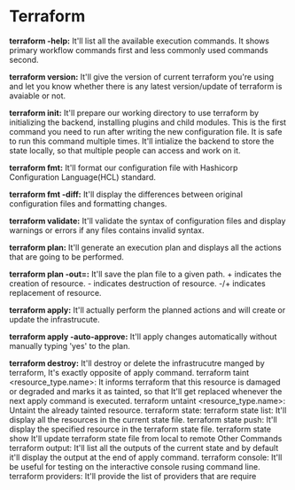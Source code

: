 # Terraform

**terraform -help:** It'll list all the available execution commands. It shows primary workflow commands first and less commonly used commands second.

**terraform version:** It'll give the version of current terraform you're using and let you know whether there is any latest version/update of terraform is avaiable or not.

**terraform init:** It'll prepare our working directory to use terraform by initializing the backend, installing plugins and child modules. This is the first command you need to run after writing the new configuration file. It is safe to run this command multiple times. It'll intialize the backend to store the state locally, so
that multiple people can access and work on it.

**terraform fmt:** It'll format our configuration file with Hashicorp Configuration Language(HCL) standard.

**terraform fmt -diff:** It'll display the differences between original configuration files and formatting changes.

**terraform validate:** It'll validate the syntax of configuration files and display warnings or errors if any files contains invalid syntax.

**terraform plan:** It'll generate an execution plan and displays all the actions that are going to be performed.

**terraform plan -out=<path>:** It'll save the plan file to a given path. + indicates the creation of resource. - indicates destruction of resource. -/+ indicates replacement of resource.
  
**terraform apply:** It'll actually perform the planned actions and will create or update the infrastrucute.

**terraform apply -auto-approve:** It'll apply changes automatically without manually typing 'yes' to the plan.
  
**terraform destroy:** 
It'll destroy or delete the infrastrucutre
manged by terraform, It's exactly opposite
of apply command.
terraform taint
<resource_type.name>:
It informs terraform that this resource is
damaged or degraded and marks it as
tainted, so that It'll get replaced whenever
the next apply command is executed.
terraform untaint
<resource_type.name>:
Untaint the already tainted
resource.
terraform state:
terraform
state list:
It'll display all
the resources
in the current
state file.
terraform
state push:
It'll display the
specified resource
in the terraform
state file.
terraform state
show
<resourcename>
It'll update
terraform state
file from local
to remote
Other Commands
terraform output:
It'll list all the outputs of the current state and
by default it'll display the output at the end of
apply command.
terraform console: It'll be useful for testing on the interactive
console rusing command line.
terraform providers: It'll provide the list of providers that are require
